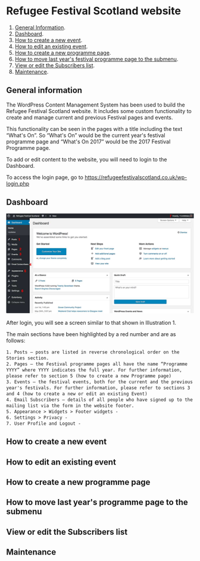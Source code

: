 # Refugee Festival Scotland website

1. [General Information](#general-information).
2. [Dashboard](#dashboard).
3. [How to create a new event](#how-to-create-a-new-event).
4. [How to edit an existing event](#how-to-edit-an-existing-event).
5. [How to create a new programme page](#how-to-create-a-new-programme-page).
6. [How to move last year's festival programme page to the submenu](#how-to-move-last-year-s-festival-programme-page-to-the-submenu).
7. [View or edit the Subscribers list](#view-or-edit-the-subscribers-list).
8. [Maintenance](#maintenance).

## General information

The WordPress Content Management System has been used to build the Refugee Festival Scotland website. It includes some custom functionality to create and manage current and previous Festival pages and  events.

This functionality can be seen in the pages with a title including the text  “What's On”.
So “What's On” would be the current year's festival programme page and “What's On 2017” would be the 2017 Festival Programme page.

To add or edit content to the website, you will need to login to the Dashboard.

To access the login page, go to <https://refugeefestivalscotland.co.uk/wp-login.php>

## Dashboard

![Illustration 1: Website dashboard](assets/dashboard.jpg)

After login, you will see a screen similar to that shown in Illustration 1.

The main sections have been highlighted by a red number and are as follows:

	1. Posts – posts are listed in reverse chronological order on the Stories section.
	2. Pages – the Festival programme pages all have the name “Programme YYYY” where YYYY indicates the full year. For further information, please refer to section 5 (how to create a new Programme page)
	3. Events – the festival events, both for the current and the previous year's festivals. For further information, please refer to sections 3 and 4 (how to create a new or edit an existing Event)
	4. Email Subscribers – details of all people who have signed up to the mailing list via the form in the website footer.
	5. Appearance > Widgets > Footer widgets -
	6. Settings > Privacy -
	7. User Profile and Logout -

## How to create a new event

## How to edit an existing event

## How to create a new programme page

## How to move last year's programme page to the submenu

## View or edit the Subscribers list

## Maintenance
